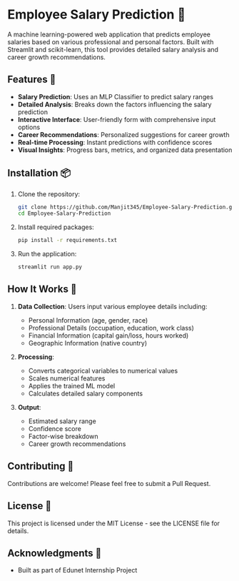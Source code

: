 # Employee Salary Prediction 💼

A machine learning-powered web application that predicts employee salaries based on various professional and personal factors. Built with Streamlit and scikit-learn, this tool provides detailed salary analysis and career growth recommendations.

## Features 🌟

- **Salary Prediction**: Uses an MLP Classifier to predict salary ranges
- **Detailed Analysis**: Breaks down the factors influencing the salary prediction
- **Interactive Interface**: User-friendly form with comprehensive input options
- **Career Recommendations**: Personalized suggestions for career growth
- **Real-time Processing**: Instant predictions with confidence scores
- **Visual Insights**: Progress bars, metrics, and organized data presentation

## Installation 📦

1. Clone the repository:
   ```bash
   git clone https://github.com/Manjit345/Employee-Salary-Prediction.git
   cd Employee-Salary-Prediction
   ```

2. Install required packages:
   ```bash
   pip install -r requirements.txt
   ```

3. Run the application:
   ```bash
   streamlit run app.py
   ```

## How It Works 🔄

1. **Data Collection**: Users input various employee details including:
   - Personal Information (age, gender, race)
   - Professional Details (occupation, education, work class)
   - Financial Information (capital gain/loss, hours worked)
   - Geographic Information (native country)

2. **Processing**:
   - Converts categorical variables to numerical values
   - Scales numerical features
   - Applies the trained ML model
   - Calculates detailed salary components

3. **Output**:
   - Estimated salary range
   - Confidence score
   - Factor-wise breakdown
   - Career growth recommendations

## Contributing 🤝

Contributions are welcome! Please feel free to submit a Pull Request.

## License 📄

This project is licensed under the MIT License - see the LICENSE file for details.

## Acknowledgments 🙏

- Built as part of Edunet Internship Project
